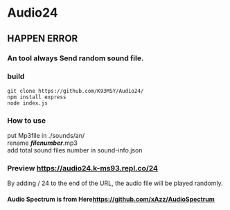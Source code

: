 # Audio24

## HAPPEN ERROR

### An tool always Send random sound file.  

### build  
```
git clone https://github.com/K93MSY/Audio24/
npm install express
node index.js
```

### How to use
 put Mp3file in ./sounds/an/  
 rename ___filenumber___.mp3  
 add total sound files number in sound-info.json  
 
 ### Preview <https://audio24.k-ms93.repl.co/24>
 By adding / 24 to the end of the URL, the audio file will be played randomly.


#### Audio Spectrum is from Here<https://github.com/xAzz/AudioSpectrum>
